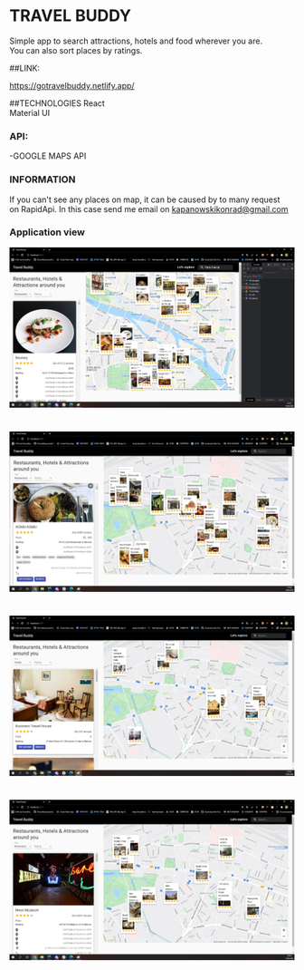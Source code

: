 # TRAVEL BUDDY
Simple app to search attractions, hotels and food wherever you are.<br/>
You can also sort places by ratings.

##LINK:

https://gotravelbuddy.netlify.app/


##TECHNOLOGIES
React <br/>
Material UI

### API:
-GOOGLE MAPS API <br/>

### INFORMATION 

If you can't see any places on map, it can be caused by to many request <br/>
on RapidApi. In this case send me email on <ins>kapanowskikonrad@gmail.com<ins>

### Application view

<img src="src/assets/TRAVEL_BUDDY1.jpg">

#
<img src="src/assets/TRAVEL_BUDDY2.jpg">

#
<img src="src/assets/TRAVEL_BUDDY3.jpg">

#
<img src="src/assets/TRAVEL_BUDDY4.jpg">